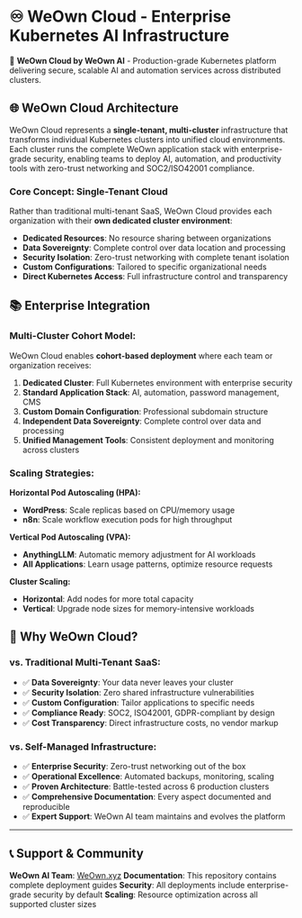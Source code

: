 # ♾️ WeOwn Cloud - Enterprise Kubernetes AI Infrastructure

🚀 **WeOwn Cloud by WeOwn AI** - Production-grade Kubernetes platform delivering secure, scalable AI and automation services across distributed clusters.

## 🌐 **WeOwn Cloud Architecture**

WeOwn Cloud represents a **single-tenant, multi-cluster** infrastructure that transforms individual Kubernetes clusters into unified cloud environments. Each cluster runs the complete WeOwn application stack with enterprise-grade security, enabling teams to deploy AI, automation, and productivity tools with zero-trust networking and SOC2/ISO42001 compliance.

### **Core Concept: Single-Tenant Cloud**
Rather than traditional multi-tenant SaaS, WeOwn Cloud provides each organization with their **own dedicated cluster environment**:

- **Dedicated Resources**: No resource sharing between organizations
- **Data Sovereignty**: Complete control over data location and processing
- **Security Isolation**: Zero-trust networking with complete tenant isolation
- **Custom Configurations**: Tailored to specific organizational needs
- **Direct Kubernetes Access**: Full infrastructure control and transparency

## 📚 **Enterprise Integration**

### **Multi-Cluster Cohort Model:**
WeOwn Cloud enables **cohort-based deployment** where each team or organization receives:

1. **Dedicated Cluster**: Full Kubernetes environment with enterprise security
2. **Standard Application Stack**: AI, automation, password management, CMS
3. **Custom Domain Configuration**: Professional subdomain structure
4. **Independent Data Sovereignty**: Complete control over data and processing
5. **Unified Management Tools**: Consistent deployment and monitoring across clusters

### **Scaling Strategies:**

**Horizontal Pod Autoscaling (HPA):**
- **WordPress**: Scale replicas based on CPU/memory usage
- **n8n**: Scale workflow execution pods for high throughput

**Vertical Pod Autoscaling (VPA):**
- **AnythingLLM**: Automatic memory adjustment for AI workloads
- **All Applications**: Learn usage patterns, optimize resource requests

**Cluster Scaling:**
- **Horizontal**: Add nodes for more total capacity
- **Vertical**: Upgrade node sizes for memory-intensive workloads

## 🎯 **Why WeOwn Cloud?**

### **vs. Traditional Multi-Tenant SaaS:**
- ✅ **Data Sovereignty**: Your data never leaves your cluster
- ✅ **Security Isolation**: Zero shared infrastructure vulnerabilities  
- ✅ **Custom Configuration**: Tailor applications to specific needs
- ✅ **Compliance Ready**: SOC2, ISO42001, GDPR-compliant by design
- ✅ **Cost Transparency**: Direct infrastructure costs, no vendor markup

### **vs. Self-Managed Infrastructure:**
- ✅ **Enterprise Security**: Zero-trust networking out of the box
- ✅ **Operational Excellence**: Automated backups, monitoring, scaling
- ✅ **Proven Architecture**: Battle-tested across 6 production clusters
- ✅ **Comprehensive Documentation**: Every aspect documented and reproducible
- ✅ **Expert Support**: WeOwn AI team maintains and evolves the platform

---

## 📞 **Support & Community**

**WeOwn AI Team**: [WeOwn.xyz](https://WeOwn.xyz)
**Documentation**: This repository contains complete deployment guides
**Security**: All deployments include enterprise-grade security by default
**Scaling**: Resource optimization across all supported cluster sizes

